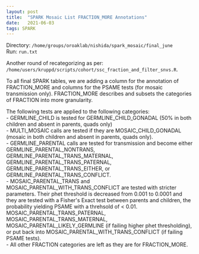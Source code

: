 ```yaml
---
layout: post
title:  "SPARK Mosaic List FRACTION_MORE Annotations"
date:   2021-06-03
tags: SPARK
---
```


Directory: `/home/groups/oroaklab/nishida/spark_mosaic/final_june`
<br>Run: `run.txt`

Another round of recategorizing as per: `/home/users/kruppd/scripts/cohort/ssc_fraction_and_filter_snvs.R`.

To all final SPARK tables, we are adding a column for the annotation of FRACTION_MORE and columns for the PSAME tests (for mosaic transmission only). FRACTION_MORE describes and subsets the categories of FRACTION into more granularity.

The following tests are applied to the following categories:
<br>- GERMLINE_CHILD is tested for GERMLINE_CHILD_GONADAL (50% in both children and absent in parents, quads only)
<br>- MULTI_MOSAIC calls are tested if they are MOSAIC_CHILD_GONADAL (mosaic in both children and absent in parents, quads only).
<br>- GERMLINE_PARENTAL calls are tested for transmission and become either GERMLINE_PARENTAL_NONTRANS, GERMLINE_PARENTAL_TRANS_MATERNAL, GERMLINE_PARENTAL_TRANS_PATERNAL, GERMLINE_PARENTAL_TRANS_EITHER, or GERMLINE_PARENTAL_TRANS_CONFLICT.
<br>- MOSAIC_PARENTAL_TRANS and MOSAIC_PARENTAL_WITH_TRANS_CONFLICT are tested with stricter parameters. Their phet threshold is decreased from 0.001 to 0.0001 and they are tested with a Fisher's Exact test between parents and children, the probability yielding PSAME with a threhsold of < 0.01. MOSAIC_PARENTAL_TRANS_PATERNAL, MOSAIC_PARENTAL_TRANS_MATERNAL, MOSAIC_PARENTAL_LIKELY_GERMLINE (if failing higher phet thresholding), or put back into MOSAIC_PARENTAL_WITH_TRANS_CONFLICT (if failing PSAME tests).
<br>- All other FRACTION categories are left as they are for FRACTION_MORE.
